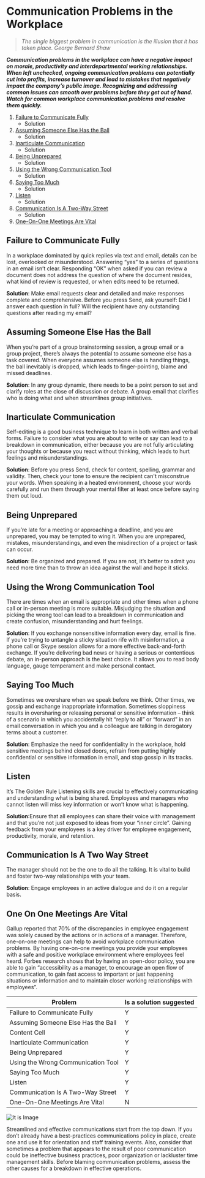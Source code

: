 # Communication Problems in the Workplace
> *The single biggest problem in communication is the illusion that it has taken place.
>  George Bernard Shaw*

***Communication problems in the workplace can have a negative impact on morale, productivity and interdepartmental working relationships.
When left unchecked, ongoing communication problems can potentially cut into profits, increase turnover and lead to mistakes that negatively impact the company’s public image.
Recognizing and addressing common issues can smooth over problems before they get out of hand.
Watch for common workplace communication problems and resolve them quickly.***

1. [Failure to Communicate Fully](#Failure-to-Communicate-Fully)
    * Solution
2. [Assuming Someone Else Has the Ball](#Assuming-Someone-Else-Has-the-Ball)
    * Solution
3. [Inarticulate Communication](#Inarticulate-Communication)
    * Solution
4. [Being Unprepared](#Being-Unprepared)
    * Solution
5. [Using the Wrong Communication Tool](#Using-the-Wrong-Communication-Tool)
    * Solution
6. [Saying Too Much](#Saying-Too-Much)
    * Solution
7. [Listen](#Listen)
    * Solution
8. [Communication Is A Two-Way Street](#Communication-Is-A-Two-Way-Street)
    * Solution
9. [One-On-One Meetings Are Vital](#One-On-One-Meetings-Are-Vital)

## Failure to Communicate Fully
In a workplace dominated by quick replies via text and email, details can be lost, overlooked or misunderstood.
Answering “yes” to a series of questions in an email isn’t clear.
Responding “OK” when asked if you can review a document does not address the question of where the document resides, what kind of review is requested, or when edits need to be returned.

__Solution__: Make email requests clear and detailed and make responses complete and comprehensive.
Before you press Send, ask yourself:
Did I answer each question in full?
Will the recipient have any outstanding questions after reading my email?

## Assuming Someone Else Has the Ball
When you’re part of a group brainstorming session, a group email or a group project, there’s always the potential to assume someone else has a task covered.
When everyone assumes someone else is handling things, the ball inevitably is dropped, which leads to finger-pointing, blame and missed deadlines.

__Solution__: In any group dynamic, there needs to be a point person to set and clarify roles at the close of discussion or debate.
A group email that clarifies who is doing what and when streamlines group initiatives.

## Inarticulate Communication
Self-editing is a good business technique to learn in both written and verbal forms.
Failure to consider what you are about to write or say can lead to a breakdown in communication, either because you are not fully articulating your thoughts or because you react without thinking, which leads to hurt feelings and misunderstandings.

__Solution__: Before you press Send, check for content, spelling, grammar and validity.
Then, check your tone to ensure the recipient can't misconstrue your words.
When speaking in a heated environment, choose your words carefully and run them through your mental filter at least once before saying them out loud.

## Being Unprepared
If you’re late for a meeting or approaching a deadline, and you are unprepared, you may be tempted to wing it.
When you are unprepared, mistakes, misunderstandings, and even the misdirection of a project or task can occur.

__Solution__: Be organized and prepared. If you are not, it’s better to admit you need more time than to throw an idea against the wall and hope it sticks.
## Using the Wrong Communication Tool
There are times when an email is appropriate and other times when a phone call or in-person meeting is more suitable.
Misjudging the situation and picking the wrong tool can lead to a breakdown in communication and create confusion, misunderstanding and hurt feelings.

__Solution__: If you exchange nonsensitive information every day, email is fine.
If you’re trying to untangle a sticky situation rife with misinformation, a phone call or Skype session allows for a more effective back-and-forth exchange.
If you’re delivering bad news or having a serious or contentious debate, an in-person approach is the best choice.
It allows you to read body language, gauge temperament and make personal contact.

## Saying Too Much
Sometimes we overshare when we speak before we think.
Other times, we gossip and exchange inappropriate information.
Sometimes sloppiness results in oversharing or releasing personal or sensitive information – think of a scenario in which you accidentally hit “reply to all” or “forward” in an email conversation in which you and a colleague are talking in derogatory terms about a customer.

__Solution__: Emphasize the need for confidentiality in the workplace, hold sensitive meetings behind closed doors, refrain from putting highly confidential or sensitive information in email, and stop gossip in its tracks.

## Listen
It’s The Golden Rule
Listening skills are crucial to effectively communicating and understanding what is being shared.
Employees and managers who cannot listen will miss key information or won’t know what is happening.

__Solution__:Ensure that all employees can share their voice with management and that you’re not just exposed to ideas from your “inner circle”.
Gaining feedback from your employees is a key driver for employee engagement, productivity, morale, and retention.
## Communication Is A Two Way Street
The manager should not be the one to do all the talking.
It is vital to build and foster two-way relationships with your team.

__Solution__: Engage employees in an active dialogue and do it on a regular basis.

## One On One Meetings Are Vital
Gallup reported that 70% of the discrepancies in employee engagement was solely caused by the actions or in actions of a manager.
Therefore, one-on-one meetings can help to avoid workplace communication problems.
By having one-on-one meetings you provide your employees with a safe and positive workplace environment where employees feel heard.
Forbes research shows that by having an open-door policy, you are able to gain “accessibility as a manager, to encourage an open flow of communication, to gain fast access to important or just happening situations or information and to maintain closer working relationships with employees”.

| Problem | Is a solution suggested |
| ------------- | ------------- |
| Failure to Communicate Fully | Y |
| Assuming Someone Else Has the Ball| Y  |
| Content Cell  | Y  |
| Inarticulate Communication  | Y  |
| Being Unprepared  | Y  |
| Using the Wrong Communication Tool  | Y  |
| Saying Too Much  | Y  |
| Listen  | Y  |
| Communication Is A Two-Way Street  | Y  |
| One-On-One Meetings Are Vital  | N  |

![It is Image](https://1.bp.blogspot.com/-5fYgQPXDgek/XrQ-6MpXuqI/AAAAAAAACmc/1uWxPnQdvBYCrOpSu3H7K90Lk2unYZYqACLcBGAsYHQ/s1600/Team-Communication-Quotes-For-The-Workplace%2B%25284%2529.webp)

Streamlined and effective communications start from the top down.
If you don’t already have a best-practices communications policy in place, create one and use it for orientation and staff training events.
Also, consider that sometimes a problem that appears to the result of poor communication could be ineffective business practices, poor organization or lackluster time management skills.
Before blaming communication problems, assess the other causes for a breakdown in effective operations.